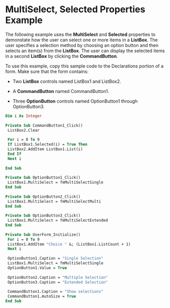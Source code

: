 
# MultiSelect, Selected Properties Example

The following example uses the  **MultiSelect** and **Selected** properties to demonstate how the user can select one or more items in a **ListBox**. The user specifies a selection method by choosing an option button and then selects an item(s) from the **ListBox**. The user can display the selected items in a second **ListBox** by clicking the **CommandButton**.

To use this example, copy this sample code to the Declarations portion of a form. Make sure that the form contains:




- Two  **ListBox** controls named ListBox1 and ListBox2.
    
- A  **CommandButton** named CommandButton1.
    
- Three  **OptionButton** controls named OptionButton1 through OptionButton3.
    




```vb
Dim i As Integer 
 
Private Sub CommandButton1_Click() 
 ListBox2.Clear 
 
 For i = 0 To 9 
 If ListBox1.Selected(i) = True Then 
 ListBox2.AddItem ListBox1.List(i) 
 End If 
 Next i 
 
End Sub 
 
Private Sub OptionButton1_Click() 
 ListBox1.MultiSelect = fmMultiSelectSingle 
End Sub 
 
Private Sub OptionButton2_Click() 
 ListBox1.MultiSelect = fmMultiSelectMulti 
End Sub 
 
Private Sub OptionButton3_Click() 
 ListBox1.MultiSelect = fmMultiSelectExtended 
End Sub 
 
Private Sub UserForm_Initialize() 
 For i = 0 To 9 
 ListBox1.AddItem "Choice " &; (ListBox1.ListCount + 1) 
 Next i 
 
 OptionButton1.Caption = "Single Selection" 
 ListBox1.MultiSelect = fmMultiSelectSingle 
 OptionButton1.Value = True 
 
 OptionButton2.Caption = "Multiple Selection" 
 OptionButton3.Caption = "Extended Selection" 
 
 CommandButton1.Caption = "Show selections" 
 CommandButton1.AutoSize = True 
End Sub
```

